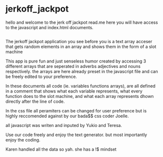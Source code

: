 # jerkoff_jackpot
hello and welcome to the jerk off jackpot read.me
here you will have access to the javascript and index.html documents.
##
The jerkoff jackpot application you see before you is a text array acceser that gets random elements in an array and shows them in  the form of a slot machine


This app is pure fun and just senseless humor created by accessing 3 different arrays that are seperated in adverbs adjectives and nouns respectively. 
the arrays are here already preset in the javascript file and can be freely edited to your preference. 

In these documents all code (ie. variables functions arrays), are all defined in a comment that shows what each variable represents, what every function does to the slot machine, and what each array represents dhown directly after the line of code.

In the css file all peramiters can be changed for user preference but is highly reccomended against by our bada$$ css coder Joelle. 

all javascript was writen and inputed by Yukio and Teresa.

Use our code freely and enjoy the text generator. but most importantly enjoy the coding.

Karen handled all the data so yah. she has a !$ mindset